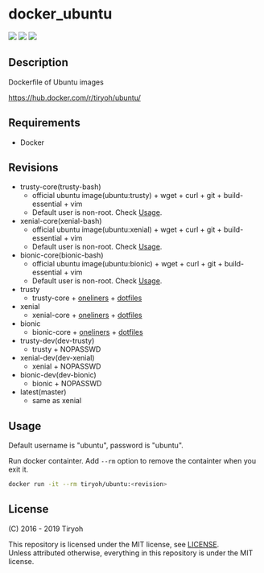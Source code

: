 # docker_ubuntu

![](https://img.shields.io/docker/automated/tiryoh/ubuntu.svg)
![](https://img.shields.io/docker/build/tiryoh/ubuntu.svg)
![](https://img.shields.io/docker/pulls/tiryoh/ubuntu.svg)

## Description

Dockerfile of Ubuntu images

https://hub.docker.com/r/tiryoh/ubuntu/

## Requirements

* Docker

## Revisions

* trusty-core(trusty-bash)
  * official ubuntu image(ubuntu:trusty) + wget + curl + git + build-essential + vim
  * Default user is non-root.  Check [Usage](#usage).
* xenial-core(xenial-bash)
  * official ubuntu image(ubuntu:xenial) + wget + curl + git + build-essential + vim
  * Default user is non-root.  Check [Usage](#usage).
* bionic-core(bionic-bash)
  * official ubuntu image(ubuntu:bionic) + wget + curl + git + build-essential + vim
  * Default user is non-root.  Check [Usage](#usage).
* trusty
  * trusty-core + [oneliners](https://github.com/Tiryoh/oneliners) + [dotfiles](https://github.com/Tiryoh/dotfiles)
* xenial
  * xenial-core + [oneliners](https://github.com/Tiryoh/oneliners) + [dotfiles](https://github.com/Tiryoh/dotfiles)
* bionic
  * bionic-core + [oneliners](https://github.com/Tiryoh/oneliners) + [dotfiles](https://github.com/Tiryoh/dotfiles)
* trusty-dev(dev-trusty)
  * trusty + NOPASSWD
* xenial-dev(dev-xenial)
  * xenial + NOPASSWD
* bionic-dev(dev-bionic)
  * bionic + NOPASSWD
* latest(master)
  * same as xenial

## Usage

Default username is "ubuntu", password is "ubuntu".

Run docker containter.  Add `--rm` option to remove the containter when you exit it.

```sh
docker run -it --rm tiryoh/ubuntu:<revision>
```


## License

(C) 2016 - 2019 Tiryoh

This repository is licensed under the MIT license, see [LICENSE](./LICENSE).  
Unless attributed otherwise, everything in this repository is under the MIT license.
